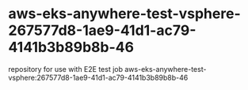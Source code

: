 # aws-eks-anywhere-test-vsphere-267577d8-1ae9-41d1-ac79-4141b3b89b8b-46
repository for use with E2E test job aws-eks-anywhere-test-vsphere:267577d8-1ae9-41d1-ac79-4141b3b89b8b-46
